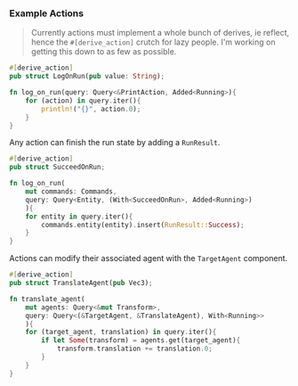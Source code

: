 ### Example Actions

> Currently actions must implement a whole bunch of derives, ie reflect, hence the `#[derive_action]` crutch for lazy people. I'm working on getting this down to as few as possible.

```rust
#[derive_action]
pub struct LogOnRun(pub value: String);

fn log_on_run(query: Query<&PrintAction, Added<Running>){
	for (action) in query.iter(){
		println!("{}", action.0);
	}
}
```

Any action can finish the run state by adding a `RunResult`.

```rust
#[derive_action]
pub struct SucceedOnRun;

fn log_on_run(
	mut commands: Commands, 
	query: Query<Entity, (With<SucceedOnRun>, Added<Running>)
	){
	for entity in query.iter(){
		commands.entity(entity).insert(RunResult::Success);
	}
}
```

Actions can modify their associated agent with the `TargetAgent` component.

```rust
#[derive_action]
pub struct TranslateAgent(pub Vec3);

fn translate_agent(
	mut agents: Query<&mut Transform>,
	query: Query<(&TargetAgent, &TranslateAgent), With<Running>>
	){
	for (target_agent, translation) in query.iter(){
		if let Some(transform) = agents.get(target_agent){
			transform.translation += translation.0;
		}
	}
}
```
